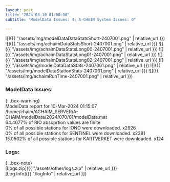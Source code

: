 ```yaml
---
layout: post
title: "2024-03-10 01:00:00"
subtitle: "ModelData Issues: 4; A-CHAIM System Issues: 0"

---
```


![]({{ "/assets/img/modelDataDataStatsShort-2407001.png" | relative_url }})
![]({{ "/assets/img/achaimDataStatsShort-2407001.png" | relative_url }})
![]({{ "/assets/img/achaimDataStatsLong00-2407001.png" | relative_url }})
![]({{ "/assets/img/achaimDataStatsLong01-2407001.png" | relative_url }})
![]({{ "/assets/img/achaimDataStatsLong02-2407001.png" | relative_url }})
![]({{ "/assets/img/modelDataDataStats-2407001.png" | relative_url }})
![]({{ "/assets/img/modelDataStationStats-2407001.png" | relative_url }})
![]({{ "/assets/img/achaimRunTime-2407001.png" | relative_url }})


### ModelData Issues:  
  
{: .box-warning}  
 ModelData report for 10-Mar-2024 01:15:07   
 /home/chaim/ACHAIM_SERVER/A-CHAIM/modelData/2024/070/01/modelData.mat   
 64.4077% of RIO absoprtion values are finite   
 0% of all possible stations for IONO were downloaded. x2926   
 0% of all possible stations for SENTINEL were downloaded. x2381   
 15.0502% of all possible stations for KARTVERKET were downloaded. x124   
  


### Logs:  
  
{: .box-note}  
[Logs.zip]({{ "/assets/other/logs.zip" | relative_url }})  
[Log Info]({{ "/logInfo" | relative_url }})  
